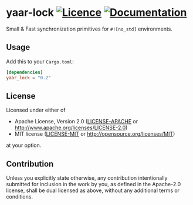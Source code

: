 yaar-lock
[![Licence](https://img.shields.io/badge/license-MIT%20or%20Apache-blue.svg)](#License)
[![Documentation](https://docs.rs/yaar-lock/badge.svg)](https://docs.rs/yaar-lock/)
====

Small & Fast synchronization primitives for `#![no_std]` environments.

## Usage
Add this to your `Cargo.toml`:
```toml
[dependencies]
yaar_lock = "0.2"
```

## License

Licensed under either of

 * Apache License, Version 2.0
   ([LICENSE-APACHE](LICENSE-APACHE) or http://www.apache.org/licenses/LICENSE-2.0)
 * MIT license
   ([LICENSE-MIT](LICENSE-MIT) or http://opensource.org/licenses/MIT)

at your option.

## Contribution

Unless you explicitly state otherwise, any contribution intentionally submitted
for inclusion in the work by you, as defined in the Apache-2.0 license, shall be
dual licensed as above, without any additional terms or conditions.